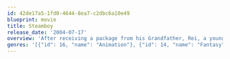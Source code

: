 ```yaml
---
id: 42de17a5-1fd0-4644-8ea7-c2dbc6a10e49
blueprint: movie
title: Steamboy
release_date: '2004-07-17'
overview: 'After receiving a package from his Grandfather, Rei, a young inventor living in England during the mid-19th century, has his life thrown into disarray. The package contains a "Steam Ball", a device of incredible power, and a letter asking him to guard it. Rei must evade capture from the nefarious "O''Hara Foundation" who will do anything to steal the device and use it for their own nefarious means.'
genres: '[{"id": 16, "name": "Animation"}, {"id": 14, "name": "Fantasy"}, {"id": 878, "name": "Science Fiction"}]'
---
```

